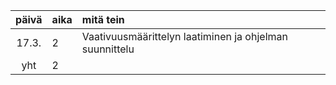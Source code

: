 
| päivä | aika | mitä tein  |
| :----:|:-----| :-----|
| 17.3. | 2    | Vaativuusmäärittelyn laatiminen ja ohjelman suunnittelu |
| yht   | 2    | | 

